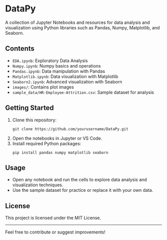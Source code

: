 # DataPy

A collection of Jupyter Notebooks and resources for data analysis and visualization using Python libraries such as Pandas, Numpy, Matplotlib, and Seaborn.

## Contents

- `EDA.ipynb`: Exploratory Data Analysis
- `Numpy.ipynb`: Numpy basics and operations
- `Pandas.ipynb`: Data manipulation with Pandas
- `Matplotlib.ipynb`: Data visualization with Matplotlib
- `Seaborn2.ipynb`: Advanced visualization with Seaborn
- `images/`: Contains plot images
- `sample_data/HR-Employee-Attrition.csv`: Sample dataset for analysis

## Getting Started

1. Clone this repository:
   ```
   git clone https://github.com/yourusername/DataPy.git
   ```
2. Open the notebooks in Jupyter or VS Code.
3. Install required Python packages:
   ```
   pip install pandas numpy matplotlib seaborn
   ```

## Usage

- Open any notebook and run the cells to explore data analysis and visualization techniques.
- Use the sample dataset for practice or replace it with your own data.

## License

This project is licensed under the MIT License.

---

Feel free to contribute or suggest improvements!
